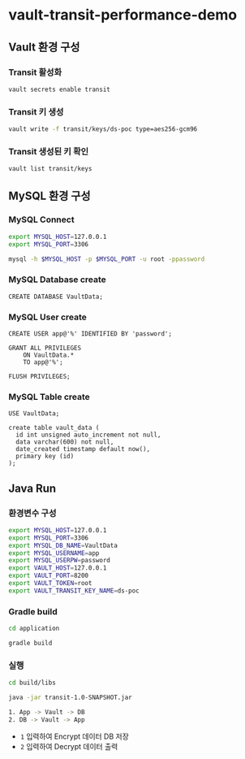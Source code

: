 # vault-transit-performance-demo

## Vault 환경 구성

### Transit 활성화

```bash
vault secrets enable transit
```

### Transit 키 생성

```bash
vault write -f transit/keys/ds-poc type=aes256-gcm96
```

### Transit 생성된 키 확인

```bash
vault list transit/keys
```



## MySQL 환경 구성

### MySQL Connect

```bash
export MYSQL_HOST=127.0.0.1
export MYSQL_PORT=3306
```

```bash
mysql -h $MYSQL_HOST -p $MYSQL_PORT -u root -ppassword
```

### MySQL Database create

```mysql
CREATE DATABASE VaultData;
```

### MySQL User create

```mysql
CREATE USER app@'%' IDENTIFIED BY 'password';

GRANT ALL PRIVILEGES
    ON VaultData.*
    TO app@'%';

FLUSH PRIVILEGES;
```

### MySQL Table create

```mysql
USE VaultData;

create table vault_data (
  id int unsigned auto_increment not null,
  data varchar(600) not null,
  date_created timestamp default now(),
  primary key (id)
);
```



## Java Run

### 환경변수 구성

```bash
export MYSQL_HOST=127.0.0.1
export MYSQL_PORT=3306
export MYSQL_DB_NAME=VaultData
export MYSQL_USERNAME=app
export MYSQL_USERPW=password
export VAULT_HOST=127.0.0.1
export VAULT_PORT=8200
export VAULT_TOKEN=root
export VAULT_TRANSIT_KEY_NAME=ds-poc
```

### Gradle build

```bash
cd application
```

```bash
gradle build
```

### 실행

```bash
cd build/libs
```

```bash
java -jar transit-1.0-SNAPSHOT.jar
```

```bash
1. App -> Vault -> DB
2. DB -> Vault -> App
```

* `1` 입력하여 Encrypt 데이터 DB 저장
* `2` 입력하여 Decrypt 데이터 출력
